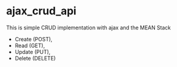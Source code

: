 # ajax_crud_api

This is simple CRUD implementation with ajax and the MEAN Stack
- Create (POST), 
- Read (GET), 
- Update (PUT),
- Delete (DELETE) 
